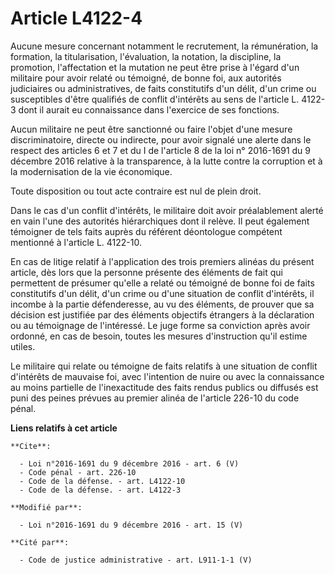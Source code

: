 # Article L4122-4

Aucune mesure concernant notamment le recrutement, la rémunération, la formation, la titularisation, l'évaluation, la
notation, la discipline, la promotion, l'affectation et la mutation ne peut être prise à l'égard d'un militaire pour avoir
relaté ou témoigné, de bonne foi, aux autorités judiciaires ou administratives, de faits constitutifs d'un délit, d'un crime
ou susceptibles d'être qualifiés de conflit d'intérêts au sens de l'article L. 4122-3 dont il aurait eu connaissance dans
l'exercice de ses fonctions. 

Aucun militaire ne peut être sanctionné ou faire l'objet d'une mesure discriminatoire, directe ou indirecte, pour avoir
signalé une alerte dans le respect des articles 6 et 7 et du I de l'article 8 de la loi n° 2016-1691 du 9 décembre 2016
relative à la transparence, à la lutte contre la corruption et à la modernisation de la vie économique. 

Toute disposition ou tout acte contraire est nul de plein droit. 

Dans le cas d'un conflit d'intérêts, le militaire doit avoir préalablement alerté en vain l'une des autorités hiérarchiques
dont il relève. Il peut également témoigner de tels faits auprès du référent déontologue compétent mentionné à l'article L.
4122-10. 

En cas de litige relatif à l'application des trois premiers alinéas du présent article, dès lors que la personne présente des
éléments de fait qui permettent de présumer qu'elle a relaté ou témoigné de bonne foi de faits constitutifs d'un délit, d'un
crime ou d'une situation de conflit d'intérêts, il incombe à la partie défenderesse, au vu des éléments, de prouver que sa
décision est justifiée par des éléments objectifs étrangers à la déclaration ou au témoignage de l'intéressé. Le juge forme
sa conviction après avoir ordonné, en cas de besoin, toutes les mesures d'instruction qu'il estime utiles. 

Le militaire qui relate ou témoigne de faits relatifs à une situation de conflit d'intérêts de mauvaise foi, avec l'intention
de nuire ou avec la connaissance au moins partielle de l'inexactitude des faits rendus publics ou diffusés est puni des
peines prévues au premier alinéa de l'article 226-10 du code pénal.

**Liens relatifs à cet article**

	**Cite**:

	  - Loi n°2016-1691 du 9 décembre 2016 - art. 6 (V)
	  - Code pénal - art. 226-10
	  - Code de la défense. - art. L4122-10
	  - Code de la défense. - art. L4122-3

	**Modifié par**:

	  - Loi n°2016-1691 du 9 décembre 2016 - art. 15 (V)

	**Cité par**:

	  - Code de justice administrative - art. L911-1-1 (V)
